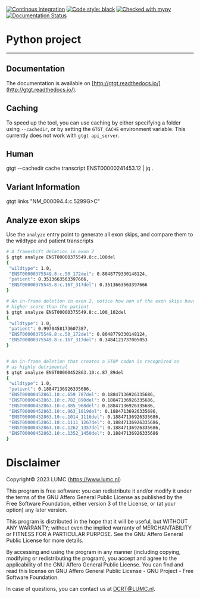 [![Continous integration](https://github.com/DCRT-LUMC/GTGT/actions/workflows/ci.yml/badge.svg)](https://github.com/DCRT-LUMC/GTGT/actions/workflows/ci.yml)
[![Code style: black](https://img.shields.io/badge/code%20style-black-000000.svg)](https://github.com/psf/black)
[![Checked with mypy](http://www.mypy-lang.org/static/mypy_badge.svg)](http://mypy-lang.org/)
[![Documentation Status](https://readthedocs.org/projects/gtgt/badge/?version=latest)](https://gtgt.readthedocs.io/en/latest/?badge=latest)

# Python project
------------------------------------------------------------------------

## Documentation
The documentation is available on [http://gtgt.readthedocs.io/](http://gtgt.readthedocs.io/).

## Caching
To speed up the tool, you can use caching by either specifying a folder using `--cachedir`, or by setting the `GTGT_CACHE` environment variable. This currently does not work with `gtgt api_server`.

## Human
gtgt --cachedir cache transcript ENST00000241453.12 | jq .


## Variant Information
gtgt links "NM_000094.4:c.5299G>C"

## Analyze exon skips
Use the `analyze` entry point to generate all exon skips, and compare them to the wildtype and patient transcripts

```bash
# A frameshift deletion in exon 2
$ gtgt analyze ENST00000375549.8:c.100del
{
 "wildtype": 1.0,
 "ENST00000375549.8:c.50_172del": 0.8048779330148124,
 "patient": 0.3513663563397666,
 "ENST00000375549.8:c.167_317del": 0.3513663563397666
}

# An in-frame deletion in exon 2, notice how non of the exon skips have a
# higher score than the patient
$ gtgt analyze ENST00000375549.8:c.100_102del
{
 "wildtype": 1.0,
 "patient": 0.9970458173607387,
 "ENST00000375549.8:c.50_172del": 0.8048779330148124,
 "ENST00000375549.8:c.167_317del": 0.3484121737005053
}


# An in-frame deletion that creates a STOP codon is recognized as
# as highly detrimental
$ gtgt analyze ENST00000452863.10:c.87_89del
{
 "wildtype": 1.0,
 "patient": 0.18847136926335686,
 "ENST00000452863.10:c.659_787del": 0.18847136926335686,
 "ENST00000452863.10:c.782_890del": 0.18847136926335686,
 "ENST00000452863.10:c.885_968del": 0.18847136926335686,
 "ENST00000452863.10:c.963_1019del": 0.18847136926335686,
 "ENST00000452863.10:c.1014_1116del": 0.18847136926335686,
 "ENST00000452863.10:c.1111_1267del": 0.18847136926335686,
 "ENST00000452863.10:c.1262_1357del": 0.18847136926335686,
 "ENST00000452863.10:c.1352_1450del": 0.18847136926335686
}

```

# Disclaimer
Copyright© 2023 LUMC (https://www.lumc.nl)

This program is free software: you can redistribute it and/or modify it under
the terms of the GNU Affero General Public License as published by the Free
Software Foundation, either version 3 of the License, or (at your option) any
later version.

This program is distributed in the hope that it will be useful, but WITHOUT ANY
WARRANTY; without even the implied warranty of MERCHANTABILITY or FITNESS FOR A
PARTICULAR PURPOSE. See the GNU Affero General Public License for more details.

By accessing and using the program in any manner (including copying, modifying
or redistributing the program), you accept and agree to the applicability of
the GNU Affero General Public License. You can find and read this license on
GNU Affero General Public License - GNU Project - Free Software Foundation.

In case of questions, you can contact us at DCRT@LUMC.nl.

